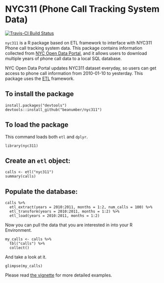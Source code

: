 # NYC311 (Phone Call Tracking System Data)

[![Travis-CI Build Status](https://travis-ci.org/beanumber/nyc311.svg?branch=master)](https://travis-ci.org/beanumber/nyc311)

`nyc311` is a R package based on ETL framework to interface with NYC311 Phone call tracking system data. This package contains information collected from [NYC Open Data Portal](https://data.cityofnewyork.us/resource/fhrw-4uyv), and it allows users to download multiple years of phone call data to a local SQL database. 

NYC Open Data Portal updates NYC311 dataset everyday, so users can get access to phone call information from 2010-01-10 to yesterday. This package uses the [ETL](http://github.com/beanumber/etl) framework.

## To install the package
```{r, eval=FALSE, message=FALSE}
install.packages("devtools")
devtools::install_github("beanumber/nyc311")
```

## To load the package
This command loads both `etl` and `dplyr`.
```{r, message=TRUE}
library(nyc311)
```

## Create an `etl` object:
```{r}
calls <- etl("nyc311")
summary(calls)
```

## Populate the database:
```{r, message=FALSE}
calls %>%
  etl_extract(years = 2010:2011, months = 1:2, num_calls = 100) %>%
  etl_transform(years = 2010:2011, months = 1:2) %>%
  etl_load(years = 2010:2011, months = 1:2)
```

Now you can pull the data that you are interested in into your R Environment.
```{r, message=FALSE}
my_calls <- calls %>%
  tbl("calls") %>%
  collect()
```

And take a look at it.
```{r, message=FALSE}
glimpse(my_calls)
```

Please read [the vignette](https://github.com/beanumber/nyc311/blob/master/vignettes/my-vignette.Rmd) for more detailed examples.